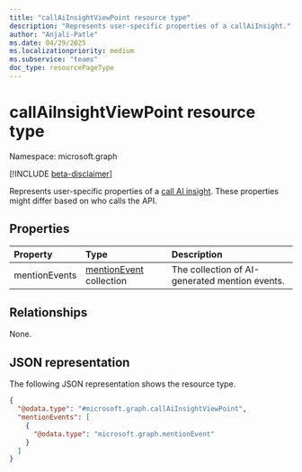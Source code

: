 ```yaml
---
title: "callAiInsightViewPoint resource type"
description: "Represents user-specific properties of a callAiInsight."
author: "Anjali-Patle"
ms.date: 04/29/2025
ms.localizationpriority: medium
ms.subservice: "teams"
doc_type: resourcePageType
---
```


# callAiInsightViewPoint resource type

Namespace: microsoft.graph

[!INCLUDE [beta-disclaimer](../../includes/beta-disclaimer.md)]

Represents user-specific properties of a [call AI insight](../resources/callaiInsight.md). These properties might differ based on who calls the API.


## Properties
|Property|Type|Description|
|:---|:---|:---|
|mentionEvents|[mentionEvent](../resources/mentionevent.md) collection|The collection of AI-generated mention events.|

## Relationships
None.

## JSON representation
The following JSON representation shows the resource type.
<!-- {
  "blockType": "resource",
  "@odata.type": "microsoft.graph.callAiInsightViewPoint"
}
-->
``` json
{
  "@odata.type": "#microsoft.graph.callAiInsightViewPoint",
  "mentionEvents": [
    {
      "@odata.type": "microsoft.graph.mentionEvent"
    }
  ]
}
```

